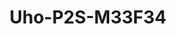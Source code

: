 ---
title: "Uho-P2S-M33F34"
description: "3MP+3MP HD Outdoor Dual Lens PT WiFi Camera"
image: "/images/categories/products/accessories/BAT-LA5800/BAT-LA58002.png"
images:
  - url: "/images/categories/products/accessories/BAT-LA5800/BAT-LA58002.png"
    caption: "Front view"
features:
  - Fixed camera and PTZ camera integration, dual channels with one IP, look at overall situation and consider details at the same time
  - Ultra 265, H.265, H.264
  - Support digital WDR (Wide Dynamic Range)
  - Built in Mic Speaker, support two way audio, offer better interaction
  - Support sound and light warning, makes warning and alarming more noticeable
  - Smart IR, up to 30 m (98 ft) IR and 10m (33ft) warm light distance, suitable for more scenes
  - IR warm light illumination to deal with different scenes and achieve full color illumination
  - Supports 512 GB Micro SD card
  - Wi Fi connection and easy installation
  - IP66 ingress protection
specifications: 
  Max Resolution: N/A
  Sensor: 1/2.8" CMOS
  Min. Illumination: Colour- 0.003Lux (F1.6, AGC ON); 0 Lux with IR on
  Day/Night: IR cut filter with auto switch (ICR)
  Shutter: Auto/Manual, 1 to 1/100000 s
  WDR: DWDR
  Digital Zoom: 4X
  Focal Length: N/A
  Iris Type: Fixed
  Iris: F1.6
  Field of View (H): 113.4°/91.5°
  Field of View (V): 59.4°/48.1°
  Field of View (D): 121.7°/96.3°
  Lens Type: Fixed
  DORI Distance (Lens): 2.8mm/4.0mm
  DORI Distance (Detect): 51.4 m (168.7 ft)/73.5 m (241.0 ft)
  DORI Distance (Observe): 20.6 m (67.5 ft)/29.4 m (96.4 ft)
  DORI Distance (Recognize): 10.3 m (33.7 ft)/14.7 m (48.2 ft)
  DORI Distance (Identify): 5.1 m (16.9 ft)/7.3 m (24.1 ft)
  Supplemental Light: Dual light
  Illumination Distance (IR): 10 m (32.8 ft)/30 m (98.4 ft)
  Illumination Distance (Warm Light): 10 m (32.8 ft)/30 m (98.4 ft)
  Wavelength: 850 nm
  IR On/Off Control: Auto/Manual
  Video Compression: Ultra 265, H.265, H.264
  Frame Rate: Main Stream- 3MP (2304*1296), Max 15fps; 2MP (1920*1080), Max 15fps; 720P (1280*720), Max 15fps; Sub Stream- 640*360, Max 15fps; 2CIF (704*288), Max 15fps; CIF (352*288), Max 15fps;
  Video Bit Rate: 128 Kbps to 2048 Kbps
  U code: N/A
  OSD: Up to 4 OSDs
  Privacy Mask: Support (only NVR)
  ROI: Up to 8 areas
  Video Stream: Dual streams
  White Balance: Auto, Outdoor, Fine tune, Sodium lamp, Locked, Auto2
  Digital Noise Reduction: 2D/3D DNR
  Smart IR: Support
  Flip: Normal, Flip vertical, Flip horizontal, 180°
  Dewarping: N/A
  HLC: N/A
  BLC: N/A
  Defog: Digital defog
  Auto Tracking: N/A
  Basic Detection: Motion detection, Ultra motion detection (based on human body and vehicle detection), Tampering alarm, Audio detection
  General Function: IP address filtering, Access policy, ARP protection, RTSP authentication, User authentication, HTTP authentication
  Audio Compression: G.711U, G.711A
  Audio Bitrate: 64 Kbps
  Two way Audio: Support
  Suppression: Support
  Sampling Rate: 8 kHz
  Edge Storage: Micro SD, up to 512 GB
  Network Storage: ANR
  4G Network Frequency: N/A
  4G Network Standard: N/A
  4G Card Type: N/A
  WiFi: 2.4G Wi-Fi (IEEE802.11b/g/n/ax), built-in antenna
  Protocols: IPv4, TCP, UDP, DHCP, RTSP, DNS, DDNS, NTP, HTTP, ICMP, ARP, UPnP
  Compatible Integration: API
  Client: Uniarch client, Uniarch app
  Web Browser: Plug in required live view:- IE 10+, Chrome 45+, Firefox 52+, Edge 79+
  Pan Range: -150° ~ 150°/0° ~ 350°
  Pan Speed: N/A/1°/s ~ 40°/s (Preset speed:- 40°/s)
  Tilt Range: -5° ~ 30°/0° ~ 90°
  Tilt Speed: N/A/1°/s ~ 30°/s (Preset speed:- 30°/s)
  Number of Presets: 20
  Audio I/O: N/A
  Alarm I/O: N/A
  Built in Mic: Support
  Built in Speaker: Support
  WIFI: Support
  Network: 1 × RJ45 10 M/100 M Base TX Ethernet
  Video Output: N/A
  EMC: CE EMC (EN 55032, EN 61000 3 3, EN IEC 61000 3 2, EN 50130)
  Safety: CE LVD (EN 62368 1)
  Environment: CE RoHS (2011/65/EU;(EU)2015/863); WEEE (2012/19/EU)
  Protection: IP66 (IEC 60529)
  Power: DC 12V±25%
  Power Consumption: Max 10.1 W
  Power Interface: Ø5.5 mm coaxial power plug
  Dimensions: Φ117mm*117mm*202mm (Φ4.6”x 4.6”x 7.9”)
  Weight: 0.62kg (1.36lb)
  Working Environment: -30 ℃ to 60 ℃ ( -22 ℉ to 140 ℉), Humidity:- ≤ 95% RH (non condensing)
  Storage Environment: -30 ℃ to 60 ℃ ( -22 ℉ to 140 ℉), Humidity:- ≤ 95% RH (non condensing)
  Surge Protection: 4 KV
  Reset Button: Support
  LED Indicator: 1, red/blue
---